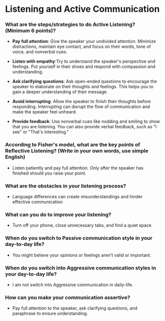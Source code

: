 # Listening and Active Communication

### What are the steps/strategies to do Active Listening? (Minimum 6 points)?

- **Pay full attention**: Give the speaker your undivided attention. Minimize distractions, maintain eye contact, and focus on their words, tone of voice, and nonverbal cues.

- **Listen with empathy**:Try to understand the speaker's perspective and feelings. Put yourself in their shoes and respond with compassion and understanding.
- **Ask clarifying questions**: Ask open-ended questions to encourage the speaker to elaborate on their thoughts and feelings. This helps you to gain a deeper understanding of their message.
- **Avoid interrupting**: Allow the speaker to finish their thoughts before responding. Interrupting can disrupt the flow of communication and make the speaker feel unheard.  
- **Provide feedback**: Use nonverbal cues like nodding and smiling to show that you are listening. You can also provide verbal feedback, such as "I see" or "That's interesting."

### According to Fisher's model, what are the key points of Reflective Listening? (Write in your own words, use simple English)

- Listen patiently and pay full attention. Only after the speaker has finished should you raise your point.

### What are the obstacles in your listening process?

- Language differences can create misunderstandings and hinder effective communication

### What can you do to improve your listening?

- Turn off your phone, close unnecessary tabs, and find a quiet space.

### When do you switch to Passive communication style in your day-to-day life?

- You might believe your opinions or feelings aren't valid or important.

### When do you switch into Aggressive communication styles in your day-to-day life?

- I am not switch into Aggressive communication in daily-life.

### How can you make your communication assertive?

- Pay full attention to the speaker, ask clarifying questions, and paraphrase to ensure understanding.
